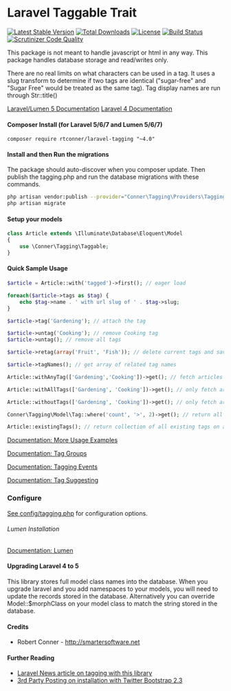 Laravel Taggable Trait
============

[![Latest Stable Version](https://poser.pugx.org/rtconner/laravel-tagging/v/stable.svg)](https://packagist.org/packages/rtconner/laravel-tagging)
[![Total Downloads](https://poser.pugx.org/rtconner/laravel-tagging/downloads.svg)](https://packagist.org/packages/rtconner/laravel-tagging)
[![License](https://poser.pugx.org/rtconner/laravel-tagging/license.svg)](https://packagist.org/packages/rtconner/laravel-tagging)
[![Build Status](https://travis-ci.org/rtconner/laravel-tagging.svg?branch=laravel-7)](https://travis-ci.org/rtconner/laravel-tagging)
[![Scrutinizer Code Quality](https://scrutinizer-ci.com/g/rtconner/laravel-tagging/badges/quality-score.png?b=laravel-7)](https://scrutinizer-ci.com/g/rtconner/laravel-tagging/?branch=laravel-7)



This package is not meant to handle javascript or html in any way. This package handles database storage and read/writes only.

There are no real limits on what characters can be used in a tag. It uses a slug transform to determine if two tags are identical ("sugar-free" and "Sugar Free" would be treated as the same tag). Tag display names are run through Str::title()

[Laravel/Lumen 5 Documentation](https://github.com/rtconner/laravel-tagging/tree/laravel-5)
[Laravel 4 Documentation](https://github.com/rtconner/laravel-tagging/tree/laravel-4)

#### Composer Install (for Laravel 5/6/7 and Lumen 5/6/7)

```shell
composer require rtconner/laravel-tagging "~4.0"
```

#### Install and then Run the migrations

The package should auto-discover when you composer update. Then publish the tagging.php and run the database migrations with these commands.

```bash
php artisan vendor:publish --provider="Conner\Tagging\Providers\TaggingServiceProvider"
php artisan migrate
```

#### Setup your models
```php
class Article extends \Illuminate\Database\Eloquent\Model
{
	use \Conner\Tagging\Taggable;
}
```

#### Quick Sample Usage

```php
$article = Article::with('tagged')->first(); // eager load

foreach($article->tags as $tag) {
	echo $tag->name . ' with url slug of ' . $tag->slug;
}

$article->tag('Gardening'); // attach the tag

$article->untag('Cooking'); // remove Cooking tag
$article->untag(); // remove all tags

$article->retag(array('Fruit', 'Fish')); // delete current tags and save new tags

$article->tagNames(); // get array of related tag names

Article::withAnyTag(['Gardening','Cooking'])->get(); // fetch articles with any tag listed

Article::withAllTags(['Gardening', 'Cooking'])->get(); // only fetch articles with all the tags

Article::withoutTags(['Gardening', 'Cooking'])->get(); // only fetch articles without all tags listed

Conner\Tagging\Model\Tag::where('count', '>', 2)->get(); // return all tags used more than twice

Article::existingTags(); // return collection of all existing tags on any articles
```

[Documentation: More Usage Examples](docs/usage-examples.md)

[Documentation: Tag Groups](docs/tag-groups.md)

[Documentation: Tagging Events](docs/events.md)

[Documentation: Tag Suggesting](docs/suggesting.md)

### Configure

[See config/tagging.php](config/tagging.php) for configuration options.

###### Lumen Installation

[Documentation: Lumen](docs/lumen.md)

#### Upgrading Laravel 4 to 5

This library stores full model class names into the database. When you upgrade laravel and you add namespaces to your models, you will need to update the records stored in the database.
Alternatively you can override Model::$morphClass on your model class to match the string stored in the database.

#### Credits

 - Robert Conner - http://smartersoftware.net

#### Further Reading
 - [Laravel News article on tagging with this library](https://laravel-news.com/how-to-add-tagging-to-your-laravel-app)
 - [3rd Party Posting on installation with Twitter Bootstrap 2.3](http://blog.stickyrice.net/archives/2015/laravel-tagging-bootstrap-tags-input-rtconner)

